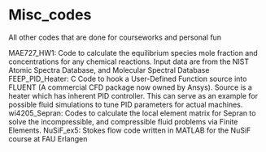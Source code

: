 Misc_codes
==========

All other codes that are done for courseworks and personal fun

MAE727_HW1: Code to calculate the equilibrium species mole fraction and concentrations for any chemical reactions. Input data are from the NIST Atomic Spectra Database, and Molecular Spectral Database
FEEP_PID_Heater: C Code to hook a User-Defined Function source into FLUENT (A commercial CFD package now owned by Ansys). Source is a heater which has inherent PID controller. This can serve as an example for possible fluid simulations to tune PID parameters for actual machines.
wi4205_Sepran: Codes to calculate the local element matrix for Sepran to solve the incompressible, and compressible fluid problems via Finite Elements.
NuSiF_ex5: Stokes flow code written in MATLAB for the NuSiF course at FAU Erlangen
